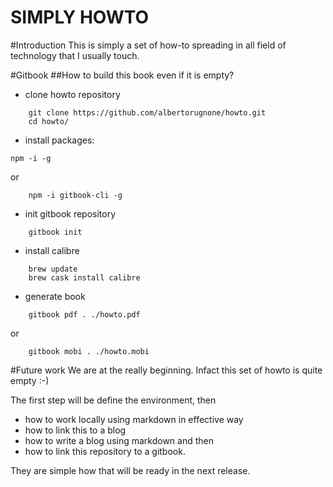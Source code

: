 SIMPLY HOWTO
============
#Introduction
This is simply a set of how-to spreading in all field of technology that I usually touch.

#Gitbook
##How to build this book even if it is empty?

- clone howto repository
```
    git clone https://github.com/albertorugnone/howto.git
    cd howto/
```
- install packages:
```
npm -i -g
```
or
```
    npm -i gitbook-cli -g
```

- init gitbook repository

```    
    gitbook init
```

- install calibre 
```    
    brew update
    brew cask install calibre
```

- generate  book
```
    gitbook pdf . ./howto.pdf
```
or
```
    gitbook mobi . ./howto.mobi
```


#Future work
We are at the really beginning. Infact this set of howto is quite empty :-)

The first step will be define the environment, then

- how to work locally using markdown in effective way
- how to link this to a blog
- how to write a blog using markdown and then
- how to link this repository to a gitbook.

They are simple how that will be ready in the next release.




